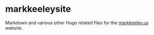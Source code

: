 # markkeeleysite
Markdown and various other Hugo related files for the [markkeeley.us](https://markkeeley.us/) website.
